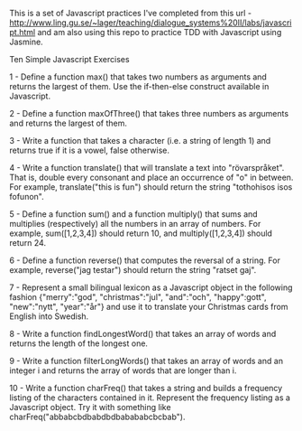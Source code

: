 This is a set of Javascript practices I've completed from this url - http://www.ling.gu.se/~lager/teaching/dialogue_systems%20II/labs/javascript.html and am also using this repo to practice TDD with Javascript using Jasmine.

Ten Simple Javascript Exercises

1 - Define a function max() that takes two numbers as arguments and returns the largest of them. Use the if-then-else construct available in Javascript.

2 - Define a function maxOfThree() that takes three numbers as arguments and returns the largest of them.

3 - Write a function that takes a character (i.e. a string of length 1) and returns true if it is a vowel, false otherwise.

4 - Write a function translate() that will translate a text into "rövarspråket". That is, double every consonant and place an occurrence of "o" in between. For example, translate("this is fun") should return the string "tothohisos isos fofunon".

5 - Define a function sum() and a function multiply() that sums and multiplies (respectively) all the numbers in an array of numbers. For example, sum([1,2,3,4]) should return 10, and multiply([1,2,3,4]) should return 24.

6 - Define a function reverse() that computes the reversal of a string. For example, reverse("jag testar") should return the string "ratset gaj".

7 - Represent a small bilingual lexicon as a Javascript object in the following fashion {"merry":"god", "christmas":"jul", "and":"och", "happy":gott", "new":"nytt", "year":"år"} and use it to translate your Christmas cards from English into Swedish.

8 - Write a function findLongestWord() that takes an array of words and returns the length of the longest one.

9 - Write a function filterLongWords() that takes an array of words and an integer i and returns the array of words that are longer than i.

10 - Write a function charFreq() that takes a string and builds a frequency listing of the characters contained in it. Represent the frequency listing as a Javascript object. Try it with something like charFreq("abbabcbdbabdbdbabababcbcbab").

